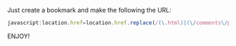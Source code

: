 Just create a bookmark and make the following the URL:

```javascript
javascript:location.href=location.href.replace(/(\.html)|(\/comments\/page\/.*)/g,'/comments/page/99/#comments');
```

ENJOY!
